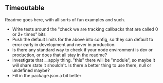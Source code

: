 Timeoutable
-----------

Readme goes here, with all sorts of fun examples and such.

- Write tests around the "check we are tracking callbacks that are called 0 or 2+ times" bits
- Push the default limits for the above into config, so they can default to error early in development and never in production.
- Is there any standard way to check if your node environment is dev or production, or does that all stay in the readme?
- Investigate that __apply thing. "this" there will be "module", so maybe it will share state it shouldn't. Is there a better thing to use there, null or undefined maybe?
- Fill in the package.json a bit better
